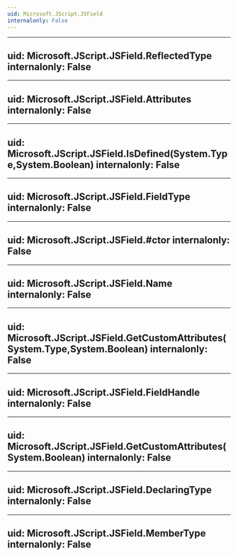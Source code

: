 ```yaml
---
uid: Microsoft.JScript.JSField
internalonly: False
---
```


---
uid: Microsoft.JScript.JSField.ReflectedType
internalonly: False
---

---
uid: Microsoft.JScript.JSField.Attributes
internalonly: False
---

---
uid: Microsoft.JScript.JSField.IsDefined(System.Type,System.Boolean)
internalonly: False
---

---
uid: Microsoft.JScript.JSField.FieldType
internalonly: False
---

---
uid: Microsoft.JScript.JSField.#ctor
internalonly: False
---

---
uid: Microsoft.JScript.JSField.Name
internalonly: False
---

---
uid: Microsoft.JScript.JSField.GetCustomAttributes(System.Type,System.Boolean)
internalonly: False
---

---
uid: Microsoft.JScript.JSField.FieldHandle
internalonly: False
---

---
uid: Microsoft.JScript.JSField.GetCustomAttributes(System.Boolean)
internalonly: False
---

---
uid: Microsoft.JScript.JSField.DeclaringType
internalonly: False
---

---
uid: Microsoft.JScript.JSField.MemberType
internalonly: False
---
